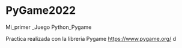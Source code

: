 # PyGame2022
Mi_primer _Juego Python_Pygame

Practica realizada con la libreria Pygame https://www.pygame.org/
d